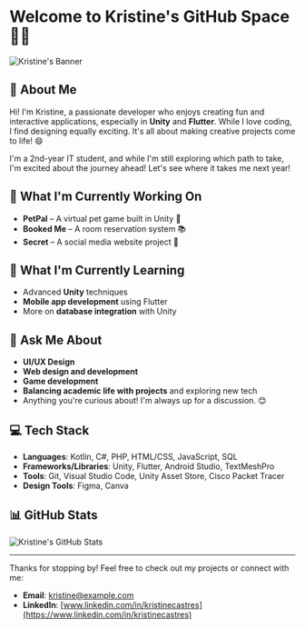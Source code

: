 # Welcome to Kristine's GitHub Space 👋✨

![Kristine's Banner](https://via.placeholder.com/800x200.png?text=Welcome+to+Kristine's+GitHub+Space)

## 🌱 About Me
Hi! I'm Kristine, a passionate developer who enjoys creating fun and interactive applications, especially in **Unity** and **Flutter**. While I love coding, I find designing equally exciting. It's all about making creative projects come to life! 😄

I'm a 2nd-year IT student, and while I'm still exploring which path to take, I'm excited about the journey ahead! Let's see where it takes me next year!

## 🔭 What I'm Currently Working On
- **PetPal** – A virtual pet game built in Unity 🐾
- **Booked Me** – A room reservation system 📚
- **Secret** – A social media website project 🍳

## 🐋 What I'm Currently Learning
- Advanced **Unity** techniques
- **Mobile app development** using Flutter
- More on **database integration** with Unity

## 💬 Ask Me About
- **UI/UX Design**
- **Web design and development**
- **Game development**
- **Balancing academic life with projects** and exploring new tech
- Anything you're curious about! I'm always up for a discussion. 😊

## 💻 Tech Stack
- **Languages**: Kotlin, C#, PHP, HTML/CSS, JavaScript, SQL
- **Frameworks/Libraries**: Unity, Flutter, Android Studio, TextMeshPro
- **Tools**: Git, Visual Studio Code, Unity Asset Store, Cisco Packet Tracer
- **Design Tools**: Figma, Canva

## 📊 GitHub Stats

![Kristine's GitHub Stats](https://github-readme-stats.vercel.app/api?username=Kristine&show_icons=true&theme=radical)

---

Thanks for stopping by! Feel free to check out my projects or connect with me:
- **Email**: kristine@example.com
- **LinkedIn**: [www.linkedin.com/in/kristinecastres](https://www.linkedin.com/in/kristinecastres)
